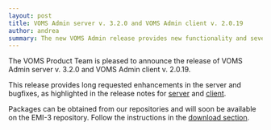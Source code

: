 ```yaml
---
layout: post
title: VOMS Admin server v. 3.2.0 and VOMS Admin client v. 2.0.19
author: andrea
summary: The new VOMS Admin release provides new functionality and several bug fixes
---
```


The VOMS Product Team is pleased to announce the release of VOMS Admin server v. 3.2.0 and
VOMS Admin client v. 2.0.19.

This release provides long requested enhancements in the server and bugfixes, as
highlighted in the release notes for [server][rel-notes-server] and [client][rel-notes-client].

Packages can be obtained from our repositories and will soon be available on
the EMI-3 repository. Follow the instructions in the [download section][downloads].

[rel-notes-server]: {{site.baseurl}}/release-notes/voms-admin-server/3.2.0
[rel-notes-client]: {{site.baseurl}}/release-notes/voms-admin-client/2.0.19
[downloads]: {{site.baseurl}}/download.html
